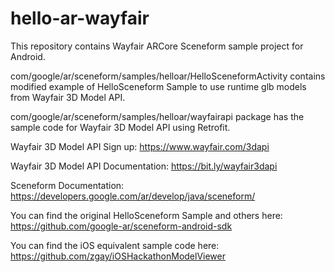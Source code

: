 # hello-ar-wayfair
This repository contains Wayfair ARCore Sceneform sample project for Android.

com/google/ar/sceneform/samples/helloar/HelloSceneformActivity contains modified example of HelloSceneform Sample to use runtime glb models from Wayfair 3D Model API.

com/google/ar/sceneform/samples/helloar/wayfairapi package has the sample code for Wayfair 3D Model API using Retrofit.

Wayfair 3D Model API Sign up:
https://www.wayfair.com/3dapi

Wayfair 3D Model API Documentation:
https://bit.ly/wayfair3dapi  

Sceneform Documentation:
https://developers.google.com/ar/develop/java/sceneform/

You can find the original HelloSceneform Sample and others here:
https://github.com/google-ar/sceneform-android-sdk

You can find the iOS equivalent sample code here:
https://github.com/zgay/iOSHackathonModelViewer